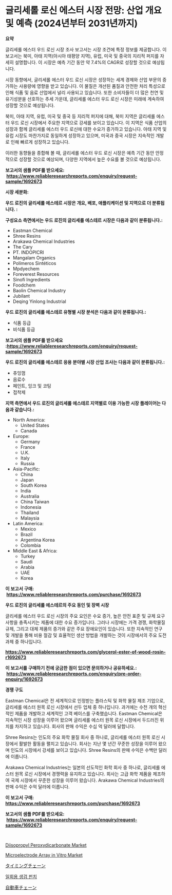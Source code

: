 <p><h1>글리세롤 로신 에스터 시장 전망: 산업 개요 및 예측 (2024년부터 2031년까지)</h1></p><p><strong>요약</strong></p>
<p><p>글리세롤 에스터 우드 로신 시장 조사 보고서는 시장 조건에 특정 정보를 제공합니다. 이 보고서는 북미, 아태 지역(아시아 태평양 지역), 유럽, 미국 및 중국의 지리적 퍼지를 자세히 설명합니다. 이 시장은 예측 기간 동안 약 7.4%의 CAGR로 성장할 것으로 예상됩니다.</p><p> 시장 동향에서, 글리세롤 에스터 우드 로신 시장은 성장하는 세계 경제와 산업 부문의 증가하는 사용량에 영향을 받고 있습니다. 이 물질은 개선된 품질과 안전한 처리 특성으로 인해 식품 및 음료 산업에서 널리 사용되고 있습니다. 또한 소비자들이 더 많은 천연 및 유기성분을 선호하는 추세 가운데, 글리세롤 에스터 우드 로신 시장은 미래에 계속하여 성장할 것으로 예상됩니다.</p><p> 북미, 아태 지역, 유럽, 미국 및 중국 등 지리적 퍼지에 대해, 북미 지역은 글리세롤 에스터 우드 로신 시장에서 주요한 지역으로 강세를 보이고 있습니다. 이 지역은 식품 산업의 성장과 함께 글리세롤 에스터 우드 로신에 대한 수요가 증가하고 있습니다. 아태 지역 및 유럽 시장도 마찬가지로 동일하게 성장하고 있으며, 미국과 중국 시장은 지속적인 개발로 인해 빠르게 성장하고 있습니다.</p><p> 이러한 동향들을 종합해 볼 때, 글리세롤 에스터 우드 로신 시장은 예측 기간 동안 안정적으로 성장할 것으로 예상되며, 다양한 지역에서 높은 수요를 볼 것으로 예상됩니다.</p></p>
<p><strong>보고서의 샘플 PDF를 받으세요: &nbsp;<a href="https://www.reliableresearchreports.com/enquiry/request-sample/1692673">https://www.reliableresearchreports.com/enquiry/request-sample/1692673</a></strong></p>
<p><strong>시장 세분화:</strong></p>
<p><strong> 우드 로진의 글리세롤 에스테르 시장은 개요, 배포, 애플리케이션 및 지역으로 더 분류됩니다. :</strong></p>
<p><strong>구성요소 측면에서는 우드 로진의 글리세롤 에스테르 시장은 다음과 같이 분류됩니다.:</strong></p>
<p><ul><li>Eastman Chemical</li><li>Shree Resins</li><li>Arakawa Chemical Industries</li><li>The Cary</li><li>PT. INDOPICRI</li><li>Mangalam Organics</li><li>Polímeros Sintéticos</li><li>Mpdyechem</li><li>Foreverest Resources</li><li>Sinofi Ingredients</li><li>Foodchem</li><li>Baolin Chemical Industry</li><li>Jubilant</li><li>Deqing Yinlong Industrial</li></ul></p>
<p><strong> 우드 로진의 글리세롤 에스테르 유형별 시장 분석은 다음과 같이 분류됩니다.:</strong></p>
<p><ul><li>식품 등급</li><li>비식품 등급</li></ul></p>
<p><strong>보고서의 샘플 PDF를 받으세요 :<a href="https://www.reliableresearchreports.com/enquiry/request-sample/1692673">https://www.reliableresearchreports.com/enquiry/request-sample/1692673</a></strong></p>
<p><strong> 우드 로진의 글리세롤 에스테르 응용 분야별 시장 산업 조사는 다음과 같이 분류됩니다.:</strong></p>
<p><ul><li>츄잉껌</li><li>음료수</li><li>페인트, 잉크 및 코팅</li><li>접착제</li></ul></p>
<p><strong>지역 측면에서 우드 로진의 글리세롤 에스테르 지역별로 이용 가능한 시장 플레이어는 다음과 같습니다.:</strong></p>
<p><ul>
    <li>
        North America:
        <ul>
            <li>United States</li>
            <li>Canada</li>
        </ul>
    </li>
    <li>
        Europe:
        <ul>
            <li>Germany</li>
            <li>France</li>
            <li>U.K.</li>
            <li>Italy</li>
            <li>Russia</li>
        </ul>
    </li>
    <li>
        Asia-Pacific:
        <ul>
            <li>China</li>
            <li>Japan</li>
            <li>South Korea</li>
            <li>India</li>
            <li>Australia</li>
            <li>China Taiwan</li>
            <li>Indonesia</li>
            <li>Thailand</li>
            <li>Malaysia</li>
        </ul>
    </li>
    <li>
        Latin America:
        <ul>
            <li>Mexico</li>
            <li>Brazil</li>
            <li>Argentina Korea</li>
            <li>Colombia</li>
        </ul>
    </li>
    <li>
        Middle East & Africa:
        <ul>
            <li>Turkey</li>
            <li>Saudi</li>
            <li>Arabia</li>
            <li>UAE</li>
            <li>Korea</li>
        </ul>
    </li>
    </ul></p>
<p><strong>이 보고서 구매: &nbsp;<a href="https://www.reliableresearchreports.com/purchase/1692673">https://www.reliableresearchreports.com/purchase/1692673</a></strong></p>
<p><strong>우드 로진의 글리세롤 에스테르의 주요 동인 및 장벽 시장</strong></p>
<p><p>글리세롤 에스터 우드 로신 시장의 주요 요인은 수요 증가, 높은 안전 표준 및 규제 요구사항을 충족시키는 제품에 대한 수요 증가입니다. 그러나 시장에는 가격 경쟁, 화학물질 규제, 그리고 대체 제품의 증가와 같은 주요 장애요인이 있습니다. 또한 지속적인 연구 및 개발을 통해 비용 절감 및 효율적인 생산 방법을 개발하는 것이 시장에서의 주요 도전 과제 중 하나입니다.</p></p>
<p><strong><a href="https://www.reliableresearchreports.com/glycerol-ester-of-wood-rosin-r1692673">https://www.reliableresearchreports.com/glycerol-ester-of-wood-rosin-r1692673</a></strong></p>
<p><strong>이 보고서를 구매하기 전에 궁금한 점이 있으면 문의하거나 공유하세요.: &nbsp;<a href="https://www.reliableresearchreports.com/enquiry/pre-order-enquiry/1692673">https://www.reliableresearchreports.com/enquiry/pre-order-enquiry/1692673</a></strong></p>
<p><strong>경쟁 구도</strong></p>
<p><p>Eastman Chemical은 전 세계적으로 인정받는 플라스틱 및 화학 물질 제조 기업으로, 글리세롤 에스터 원목 로신 시장에서 선두 업체 중 하나입니다. 과거에는 수천 개의 혁신적인 제품을 개발하고 세계적인 고객 베이스를 구축했습니다. Eastman Chemical은 지속적인 시장 성장을 이루어 왔으며 글리세롤 에스터 원목 로신 시장에서 두드러진 위치를 차지하고 있습니다. 회사의 판매 수익은 수십 억 달러에 달합니다.</p><p>Shree Resins는 인도의 주요 화학 물질 회사 중 하나로, 글리세롤 에스터 원목 로신 시장에서 활발한 활동을 펼치고 있습니다. 회사는 지난 몇 년간 꾸준한 성장을 이루어 왔으며 인도의 시장에서 강세를 보이고 있습니다. Shree Resins의 판매 수익은 수백만 달러에 이릅니다.</p><p>Arakawa Chemical Industries는 일본의 선도적인 화학 회사 중 하나로, 글리세롤 에스터 원목 로신 시장에서 경쟁력을 유지하고 있습니다. 회사는 고급 화학 제품을 제조하여 국제 시장에서 꾸준한 성장을 이루어 왔습니다. Arakawa Chemical Industries의 판매 수익은 수억 달러에 이릅니다.</p></p>
<p><strong>이 보고서 구매: &nbsp; <a href="https://www.reliableresearchreports.com/purchase/1692673">https://www.reliableresearchreports.com/purchase/1692673</a></strong></p>
<p><strong>보고서의 샘플 PDF를 받으세요: &nbsp;<a href="https://www.reliableresearchreports.com/enquiry/request-sample/1692673">https://www.reliableresearchreports.com/enquiry/request-sample/1692673</a></strong><strong></strong></p>
<p>&nbsp;</p>
<p><p><a href="https://issuu.com/reportprime-2/docs/diisopropyl-peroxydicarbonate-market-size-2030.ppt">Diisopropyl Peroxydicarbonate Market</a></p><p><a href="https://github.com/Krish2023na/Market-Research-Report-List-3/blob/main/microelectrode-array-in-vitro-market.md">Microelectrode Array in Vitro Market</a></p><p><a href="https://github.com/cnnriuez22368/Market-Research-Report-List-1/blob/main/778387824175.md">タイミングチェーン</a></p><p><a href="https://github.com/vs10l4sfg5c/Market-Research-Report-List-1/blob/main/383644322094.md">일회용 생검 펀치</a></p><p><a href="https://github.com/LeanneBruen2023/Market-Research-Report-List-1/blob/main/696150824176.md">自動車チェーン</a></p></p>